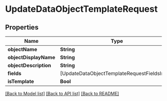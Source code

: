 # UpdateDataObjectTemplateRequest

## Properties
Name | Type | Description | Notes
------------ | ------------- | ------------- | -------------
**objectName** | **String** |  | 
**objectDisplayName** | **String** |  | 
**objectDescription** | **String** |  | 
**fields** | [UpdateDataObjectTemplateRequestFieldsInner] |  | 
**isTemplate** | **Bool** |  | 

[[Back to Model list]](../README.md#documentation-for-models) [[Back to API list]](../README.md#documentation-for-api-endpoints) [[Back to README]](../README.md)


